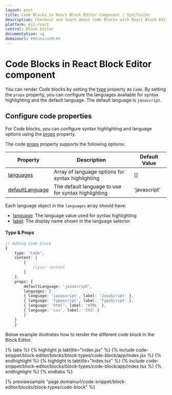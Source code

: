 ```yaml
---
layout: post
title: Code Blocks in React Block Editor Component | Syncfusion
description: Checkout and learn about Code Blocks with React Block Editor component of Syncfusion Essential JS 2 and more.
platform: ej2-react
control: Block Editor
documentation: ug
domainurl: ##DomainURL##
---
```


# Code Blocks in React Block Editor component

You can render Code blocks by setting the [type](../api/blockeditor/blockModel/#type) property as `Code`. By setting the `props` property, you can configure the languages available for syntax highlighting and the default language. The default language is `javascript`.

## Configure code properties

For Code blocks, you can configure syntax highlighting and language options using the [props](../api/blockeditor/blockModel/) property.

The code [props](../api/blockeditor/blockModel/) property supports the following options:

| Property | Description | Default Value |
|----------|-------------|---------------|
| [languages](../api/blockeditor/codeSettingsModel/#languages) | Array of language options for syntax highlighting | [] |
| [defaultLanguage](../api/blockeditor/codeSettingsModel/#defaultlanguage) | The default language to use for syntax highlighting | 'javascript' |

Each language object in the `languages` array should have:
- [language](../api/blockeditor/codeLanguageModel/#language): The language value used for syntax highlighting
- [label](../api/blockeditor/codeLanguageModel/#label): The display name shown in the language selector

#### Type & Props
```typescript
// Adding Code block
{
    type: 'Code',
    content: [
        {
            //your content
        }
    ],
    props: {
        defaultLanguage: 'javascript',
        languages: [
        { language: 'javascript', label: 'JavaScript' },
        { language: 'typescript', label: 'TypeScript' },
        { language: 'html', label: 'HTML' },
        { language: 'css', label: 'CSS' }
        ]
    }
    }
```

Below example illustrates how to render the different code block in the Block Editor.

{% tabs %}
{% highlight js tabtitle="index.jsx" %}
{% include code-snippet/block-editor/blocks/block-types/code-block/app/index.jsx %}
{% endhighlight %}
{% highlight ts tabtitle="index.tsx" %}
{% include code-snippet/block-editor/blocks/block-types/code-block/app/index.tsx %}
{% endhighlight %}
{% endtabs %}

{% previewsample "page.domainurl/code-snippet/block-editor/blocks/block-types/code-block" %}